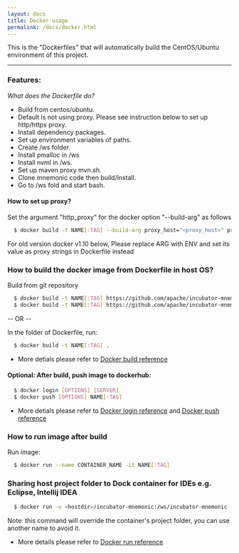 ```yaml
---
layout: docs
title: Docker usage
permalink: /docs/docker.html
---
```


This is the "Dockerfiles" that will automatically build the CentOS/Ubuntu environment of this project. 

--------------
### Features:

*What does the Dockerfile do?* 

-  Build from centos/ubuntu.
-  Default is not using proxy. Please see instruction below to set up http/https proxy.
-  Install dependency packages.
-  Set up environment variables of paths.
-  Create /ws folder.
-  Install pmalloc in /ws
-  Install nvml in /ws.
-  Set up maven proxy mvn.sh.
-  Clone mnemonic code then build/install.
-  Go to /ws fold and start bash.

#### How to set up proxy? 

Set the argument "http_proxy" for the docker option "--build-arg" as follows
```bash
  $ docker build -t NAME[:TAG] --build-arg proxy_host="<proxy_host>" proxy_port="<proxy_port>" .
```

For old version docker v1.10 below, Please replace ARG with ENV and set its value as proxy strings in Dockerfile instead

### How to build the docker image from Dockerfile in host OS?
Build from git repository

```bash
  $ docker build -t NAME[:TAG] https://github.com/apache/incubator-mnemonic.git#:docker/docker-CentOS
  $ docker build -t NAME[:TAG] https://github.com/apache/incubator-mnemonic.git#:docker/docker-Ubuntu
```

-- OR --

In the folder of Dockerfile, run: 

```bash
  $ docker build -t NAME[:TAG] .
```

* More detials please refer to [Docker build reference](https://docs.docker.com/engine/reference/commandline/build/)

#### Optional: After build, push image to dockerhub: 

```bash
  $ docker login [OPTIONS] [SERVER]  
  $ docker push [OPTIONS] NAME[:TAG]
```

* More detials please refer to [Docker login reference](https://docs.docker.com/engine/reference/commandline/login/)
 and [Docker push reference](https://docs.docker.com/engine/reference/commandline/push/)

### How to run image after build

Run image:

```bash
  $ docker run --name CONTAINER_NAME -it NAME[:TAG]
```

### Sharing host project folder to Dock container for IDEs e.g. Eclipse, Intellij IDEA

```bash
  $ docker run -v <hostdir>/incubator-mnemonic:/ws/incubator-mnemonic -it NAME[:TAG]
```
Note: this command will override the container's project folder, you can use another name to avoid it.

 * More details please refer to [Docker run reference](https://docs.docker.com/engine/reference/run/)
